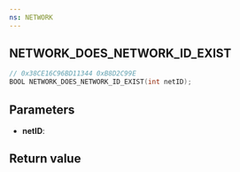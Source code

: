 ```yaml
---
ns: NETWORK
---
```

## NETWORK_DOES_NETWORK_ID_EXIST

```c
// 0x38CE16C96BD11344 0xB8D2C99E
BOOL NETWORK_DOES_NETWORK_ID_EXIST(int netID);
```


## Parameters
* **netID**: 

## Return value
